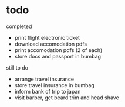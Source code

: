 # todo

completed
- print flight electronic ticket
- download accomodation pdfs
- print accomodation pdfs (2 of each)
- store docs and passport in bumbag

still to do
- arrange travel insurance
- store travel insurance in bumbag
- inform bank of trip to japan
- visit barber, get beard trim and head shave
